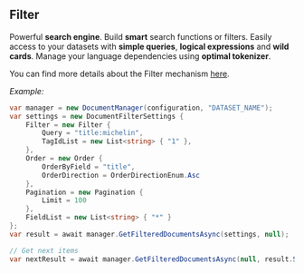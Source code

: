 ## Filter

  Powerful **search engine**. Build **smart** search functions or filters. Easily access to your datasets with **simple queries**, **logical expressions** and **wild cards**. Manage your language dependencies using **optimal tokenizer**.

You can find more details about the Filter mechanism [here](/docs/api/{{docversion}}/filter).

 _Example:_

```cs
var manager = new DocumentManager(configuration, "DATASET_NAME");
var settings = new DocumentFilterSettings {
    Filter = new Filter {
        Query = "title:michelin",
        TagIdList = new List<string> { "1" },
    },
    Order = new Order {
        OrderByField = "title",
        OrderDirection = OrderDirectionEnum.Asc
    },
    Pagination = new Pagination {
        Limit = 100
    },
    FieldList = new List<string> { "*" }
};
var result = await manager.GetFilteredDocumentsAsync(settings, null);

// Get next items 
var nextResult = await manager.GetFilteredDocumentsAsync(null, result.ScrollId);
```